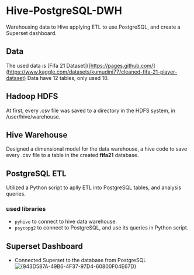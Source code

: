 # Hive-PostgreSQL-DWH
Warehousing data to Hive applying ETL to use PostgreSQL, and create a Superset dashboard.
## Data 
The used data is [Fifa 21 Dataset]([https://pages.github.com/](https://www.kaggle.com/datasets/kumudini77/cleaned-fifa-21-player-dataset)
Data have 12 tables, only used 10.
## Hadoop HDFS
At first, every .csv file was saved to a directory in the HDFS system, in /user/hive/warehouse.
## Hive Warehouse
Designed a dimensional model for the data warehouse, a hive code to save every .csv file to a table in the created **fifa21** database.
## PostgreSQL ETL
Utilized a Python script to aplly ETL into PostgreSQL tables, and analysis queries. 
### used libraries
+ `pyhive` to connect to hive data warehouse.
+ `psycopg2` to connect to PostgreSQL, and use its queries in Python script.
## Superset Dashboard
+ Connected Superset to the database from PostgreSQL 
![{943D587A-49B6-4F37-97D4-60800F04E67D}](https://github.com/user-attachments/assets/e51dd34f-1fac-48c7-8376-c8a93d41ad37)

